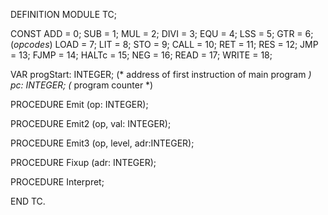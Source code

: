 DEFINITION MODULE TC;

CONST
  ADD = 0; SUB = 1; MUL = 2; DIVI = 3; EQU = 4; LSS = 5; GTR = 6; (*opcodes*)
  LOAD = 7; LIT = 8; STO = 9; CALL = 10; RET = 11; RES = 12;
  JMP = 13; FJMP = 14; HALTc = 15; NEG = 16; READ = 17; WRITE = 18;

VAR
  progStart: INTEGER;     (* address of first instruction of main program *)
  pc:        INTEGER;     (* program counter *)

PROCEDURE Emit (op: INTEGER);

PROCEDURE Emit2 (op, val: INTEGER);

PROCEDURE Emit3 (op, level, adr:INTEGER);

PROCEDURE Fixup (adr: INTEGER);

PROCEDURE Interpret;

END TC.
